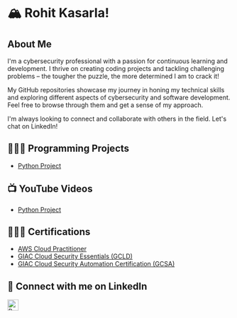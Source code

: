 <h1>🏔️ Rohit Kasarla!
<h2>About Me</h2>

I'm a cybersecurity professional with a passion for continuous learning and development. I thrive on creating coding projects and tackling challenging problems – the tougher the puzzle, the more determined I am to crack it!

My GitHub repositories showcase my journey in honing my technical skills and exploring different aspects of cybersecurity and software development. Feel free to browse through them and get a sense of my approach.

I'm always looking to connect and collaborate with others in the field. Let's chat on LinkedIn!

<h2>👨🏽‍💻 Programming Projects</h2>

- [Python Project](https://github.com/rkasarla00/projectURL)


<h2>📺 YouTube Videos</h2>

- [Python Project](https://youtube.com/rkasarla)

<h2>👨🏽‍🎓 Certifications </h2>

- [AWS Cloud Practitioner](https://www.credly.com/badges/11708185-382b-4044-83cb-6e576f588ede/linked_in_profile)
- [GIAC Cloud Security Essentials (GCLD)](https://www.credly.com/badges/8b06b826-4395-425e-9f32-988c653e0637/linked_in_profile)
- [GIAC Cloud Security Automation Certification (GCSA)](https://www.credly.com/badges/4f60cfa9-be86-46d8-be68-e11c3066437a/linked_in_profile)

<h2> 🤳 Connect with me on LinkedIn</h2>


[<img align="left" alt="Rohit Kasarla | LinkedIn" width="25px" src="https://cdn.jsdelivr.net/npm/simple-icons@v3/icons/linkedin.svg" />][linkedin]


[linkedin]: http://www.linkedin.com/in/rohit-kasarla

<!--
**rkasarla00/rkasarla00** is a ✨ _special_ ✨ repository because its `README.md` (this file) appears on your GitHub profile.

Here are some ideas to get you started:

- 🔭 I’m currently working on ...
- 🌱 I’m currently learning ...
- 👯 I’m looking to collaborate on ...
- 🤔 I’m looking for help with ...
- 💬 Ask me about ...
- 📫 How to reach me: ...
- 😄 Pronouns: ...
- ⚡ Fun fact: ...
-->
